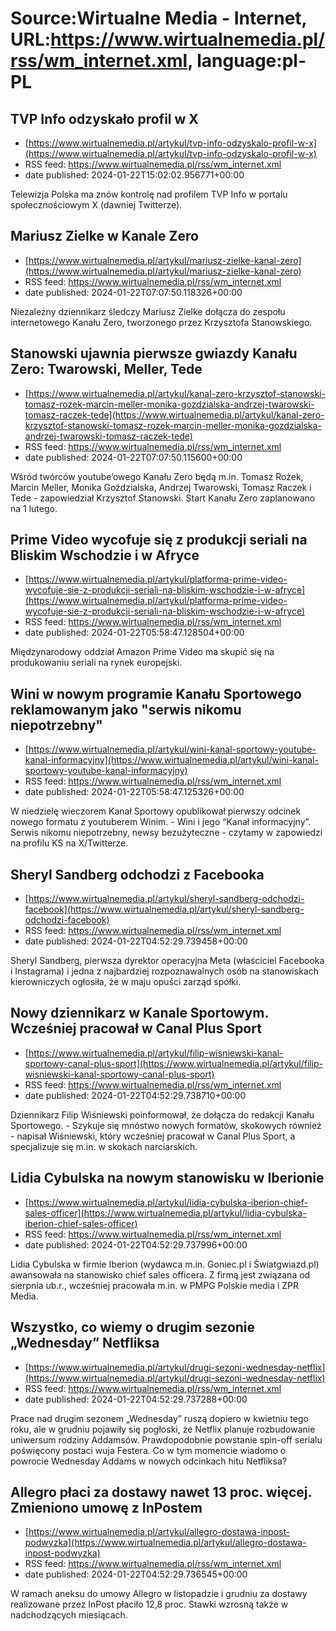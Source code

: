 # Source:Wirtualne Media - Internet, URL:https://www.wirtualnemedia.pl/rss/wm_internet.xml, language:pl-PL

## TVP Info odzyskało profil w X
 - [https://www.wirtualnemedia.pl/artykul/tvp-info-odzyskalo-profil-w-x](https://www.wirtualnemedia.pl/artykul/tvp-info-odzyskalo-profil-w-x)
 - RSS feed: https://www.wirtualnemedia.pl/rss/wm_internet.xml
 - date published: 2024-01-22T15:02:02.956771+00:00

Telewizja Polska ma znów kontrolę nad profilem TVP Info w portalu społecznościowym X (dawniej Twitterze).

## Mariusz Zielke w Kanale Zero
 - [https://www.wirtualnemedia.pl/artykul/mariusz-zielke-kanal-zero](https://www.wirtualnemedia.pl/artykul/mariusz-zielke-kanal-zero)
 - RSS feed: https://www.wirtualnemedia.pl/rss/wm_internet.xml
 - date published: 2024-01-22T07:07:50.118326+00:00

Niezależny dziennikarz śledczy Mariusz Zielke dołącza do zespołu internetowego Kanału Zero, tworzonego przez Krzysztofa Stanowskiego.

## Stanowski ujawnia pierwsze gwiazdy Kanału Zero: Twarowski, Meller, Tede
 - [https://www.wirtualnemedia.pl/artykul/kanal-zero-krzysztof-stanowski-tomasz-rozek-marcin-meller-monika-gozdzialska-andrzej-twarowski-tomasz-raczek-tede](https://www.wirtualnemedia.pl/artykul/kanal-zero-krzysztof-stanowski-tomasz-rozek-marcin-meller-monika-gozdzialska-andrzej-twarowski-tomasz-raczek-tede)
 - RSS feed: https://www.wirtualnemedia.pl/rss/wm_internet.xml
 - date published: 2024-01-22T07:07:50.115600+00:00

Wśród twórców youtube’owego Kanału Zero będą m.in. Tomasz Rożek, Marcin Meller, Monika Goździalska, Andrzej Twarowski, Tomasz Raczek i Tede - zapowiedział Krzysztof Stanowski. Start Kanału Zero zaplanowano na 1 lutego.

## Prime Video wycofuje się z produkcji seriali na Bliskim Wschodzie i w Afryce
 - [https://www.wirtualnemedia.pl/artykul/platforma-prime-video-wycofuje-sie-z-produkcji-seriali-na-bliskim-wschodzie-i-w-afryce](https://www.wirtualnemedia.pl/artykul/platforma-prime-video-wycofuje-sie-z-produkcji-seriali-na-bliskim-wschodzie-i-w-afryce)
 - RSS feed: https://www.wirtualnemedia.pl/rss/wm_internet.xml
 - date published: 2024-01-22T05:58:47.128504+00:00

Międzynarodowy oddział Amazon Prime Video ma skupić się na produkowaniu seriali na rynek europejski.

## Wini w nowym programie Kanału Sportowego reklamowanym jako "serwis nikomu niepotrzebny"
 - [https://www.wirtualnemedia.pl/artykul/wini-kanal-sportowy-youtube-kanal-informacyjny](https://www.wirtualnemedia.pl/artykul/wini-kanal-sportowy-youtube-kanal-informacyjny)
 - RSS feed: https://www.wirtualnemedia.pl/rss/wm_internet.xml
 - date published: 2024-01-22T05:58:47.125326+00:00

W niedzielę wieczorem Kanał Sportowy opublikował pierwszy odcinek nowego formatu z youtuberem Winim. - Wini i jego “Kanał informacyjny”. Serwis nikomu niepotrzebny, newsy bezużyteczne - czytamy w zapowiedzi na profilu KS na X/Twitterze.

## Sheryl Sandberg odchodzi z Facebooka
 - [https://www.wirtualnemedia.pl/artykul/sheryl-sandberg-odchodzi-facebook](https://www.wirtualnemedia.pl/artykul/sheryl-sandberg-odchodzi-facebook)
 - RSS feed: https://www.wirtualnemedia.pl/rss/wm_internet.xml
 - date published: 2024-01-22T04:52:29.739458+00:00

Sheryl Sandberg, pierwsza dyrektor operacyjna Meta (właściciel Facebooka i Instagrama) i jedna z najbardziej rozpoznawalnych osób na stanowiskach kierowniczych ogłosiła, że ​​w maju opuści zarząd spółki.

## Nowy dziennikarz w Kanale Sportowym. Wcześniej pracował w Canal Plus Sport
 - [https://www.wirtualnemedia.pl/artykul/filip-wisniewski-kanal-sportowy-canal-plus-sport](https://www.wirtualnemedia.pl/artykul/filip-wisniewski-kanal-sportowy-canal-plus-sport)
 - RSS feed: https://www.wirtualnemedia.pl/rss/wm_internet.xml
 - date published: 2024-01-22T04:52:29.738710+00:00

Dziennikarz Filip Wiśniewski poinformował, że dołącza do redakcji Kanału Sportowego. - Szykuje się mnóstwo nowych formatów, skokowych również - napisał Wiśniewski, który wcześniej pracował w Canal Plus Sport, a specjalizuje się m.in. w skokach narciarskich.

## Lidia Cybulska na nowym stanowisku w Iberionie
 - [https://www.wirtualnemedia.pl/artykul/lidia-cybulska-iberion-chief-sales-officer](https://www.wirtualnemedia.pl/artykul/lidia-cybulska-iberion-chief-sales-officer)
 - RSS feed: https://www.wirtualnemedia.pl/rss/wm_internet.xml
 - date published: 2024-01-22T04:52:29.737996+00:00

Lidia Cybulska w firmie Iberion (wydawca m.in. Goniec.pl i Światgwiazd.pl) awansowała na stanowisko chief sales officera. Z firmą jest związana od sierpnia ub.r., wcześniej pracowała m.in. w PMPG Polskie media i ZPR Media.

## Wszystko, co wiemy o drugim sezonie „Wednesday” Netfliksa
 - [https://www.wirtualnemedia.pl/artykul/drugi-sezoni-wednesday-netflix](https://www.wirtualnemedia.pl/artykul/drugi-sezoni-wednesday-netflix)
 - RSS feed: https://www.wirtualnemedia.pl/rss/wm_internet.xml
 - date published: 2024-01-22T04:52:29.737288+00:00

Prace nad drugim sezonem „Wednesday” ruszą dopiero w kwietniu tego roku, ale w grudniu pojawiły się pogłoski, że Netflix planuje rozbudowanie uniwersum rodziny Addamsów. Prawdopodobnie powstanie spin-off serialu poświęcony postaci wuja Festera. Co w tym momencie wiadomo o powrocie Wednesday Addams w nowych odcinkach hitu Netfliksa?

## Allegro płaci za dostawy nawet 13 proc. więcej. Zmieniono umowę z InPostem
 - [https://www.wirtualnemedia.pl/artykul/allegro-dostawa-inpost-podwyzka](https://www.wirtualnemedia.pl/artykul/allegro-dostawa-inpost-podwyzka)
 - RSS feed: https://www.wirtualnemedia.pl/rss/wm_internet.xml
 - date published: 2024-01-22T04:52:29.736545+00:00

W ramach aneksu do umowy Allegro w listopadzie i grudniu za dostawy realizowane przez InPost płaciło 12,8 proc. Stawki wzrosną także w nadchodzących miesiącach.


